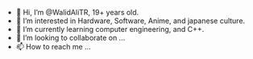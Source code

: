 - 👋 Hi, I’m @WalidAliTR, 19+ years old.
- 👀 I’m interested in Hardware, Software, Anime, and japanese culture.
- 🌱 I’m currently learning computer engineering, and C++.
- 💞️ I’m looking to collaborate on ...
- 📫 How to reach me ...

<!---
WalidAliTR/WalidAliTR is a ✨ special ✨ repository because its `README.md` (this file) appears on your GitHub profile.
You can click the Preview link to take a look at your changes.
--->
